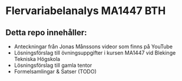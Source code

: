 # Flervariabelanalys MA1447 BTH

## Detta repo innehåller:
- Anteckningar från Jonas Månssons videor som finns på YouTube
- Lösningsförslag till övningsuppgifter i kursen MA1447 vid Blekinge Tekniska Högskola
- Lösningsförslag till gamla tentor
- Formelsamlingar & Satser (TODO)
